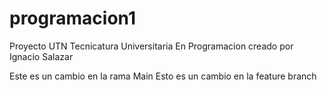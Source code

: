 # programacion1
Proyecto UTN Tecnicatura Universitaria En Programacion creado por Ignacio Salazar

Este es un cambio en la rama Main
Esto es un cambio en la feature branch
